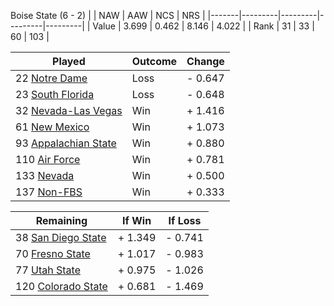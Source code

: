 Boise State (6 - 2)
|       |   NAW   |   AAW   |   NCS   |   NRS   |
|-------|---------|---------|---------|---------|
| Value |   3.699 |   0.462 |   8.146 |   4.022 |
| Rank  |      31 |      33 |      60 |     103 |

| Played                    | Outcome    |  Change  |
|---------------------------|------------|----------|
|  22 [Notre Dame            ](NotreDame.md)| Loss       | -  0.647 |
|  23 [South Florida         ](SouthFlorida.md)| Loss       | -  0.648 |
|  32 [Nevada-Las Vegas      ](NevadaLasVegas.md)| Win        | +  1.416 |
|  61 [New Mexico            ](NewMexico.md)| Win        | +  1.073 |
|  93 [Appalachian State     ](AppalachianState.md)| Win        | +  0.880 |
| 110 [Air Force             ](AirForce.md)| Win        | +  0.781 |
| 133 [Nevada                ](Nevada.md)| Win        | +  0.500 |
| 137 [Non-FBS               ](NonFBS.md)| Win        | +  0.333 |

| Remaining                 |  If Win  |  If Loss |
|---------------------------|----------|----------|
|  38 [San Diego State       ](SanDiegoState.md)| +  1.349 | -  0.741 |
|  70 [Fresno State          ](FresnoState.md)| +  1.017 | -  0.983 |
|  77 [Utah State            ](UtahState.md)| +  0.975 | -  1.026 |
| 120 [Colorado State        ](ColoradoState.md)| +  0.681 | -  1.469 |

